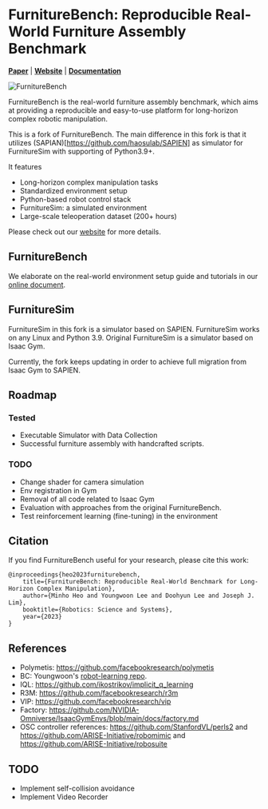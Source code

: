 # FurnitureBench: Reproducible Real-World Furniture Assembly Benchmark

[**Paper**](http://arxiv.org/abs/2305.12821)
| [**Website**](https://clvrai.com/furniture-bench/)
| [**Documentation**](https://clvrai.github.io/furniture-bench/docs/index.html)

![FurnitureBench](furniture_bench_banner.jpg)

FurnitureBench is the real-world furniture assembly benchmark, which aims at providing a reproducible and easy-to-use platform for long-horizon complex robotic manipulation.

This is a fork of FurnitureBench. The main difference in this fork is that it utilizes (SAPIAN)[https://github.com/haosulab/SAPIEN] as simulator for FurnitureSim with supporting of Python3.9+.

It features
- Long-horizon complex manipulation tasks
- Standardized environment setup
- Python-based robot control stack
- FurnitureSim: a simulated environment
- Large-scale teleoperation dataset (200+ hours)

Please check out our [website](https://clvrai.com/furniture-bench/) for more details.


## FurnitureBench

We elaborate on the real-world environment setup guide and tutorials in our [online document](https://clvrai.github.io/furniture-bench/docs/index.html).


## FurnitureSim

FurnitureSim in this fork is a simulator based on SAPIEN. FurnitureSim works on any Linux and Python 3.9. Original FurnitureSim is a simulator based on Isaac Gym. 

Currently, the fork keeps updating in order to achieve full migration from Isaac Gym to SAPIEN.

## Roadmap

### Tested

- Executable Simulator with Data Collection
- Successful furniture assembly with handcrafted scripts.

### TODO

- Change shader for camera simulation 
- Env registration in Gym 
- Removal of all code related to Isaac Gym
- Evaluation with approaches from the original FurnitureBench.
- Test reinforcement learning (fine-tuning) in the environment


## Citation

If you find FurnitureBench useful for your research, please cite this work:
```
@inproceedings{heo2023furniturebench,
    title={FurnitureBench: Reproducible Real-World Benchmark for Long-Horizon Complex Manipulation},
    author={Minho Heo and Youngwoon Lee and Doohyun Lee and Joseph J. Lim},
    booktitle={Robotics: Science and Systems},
    year={2023}
}
```


## References

- Polymetis: https://github.com/facebookresearch/polymetis
- BC: Youngwoon's [robot-learning repo](https://github.com/youngwoon/robot-learning).
- IQL: https://github.com/ikostrikov/implicit_q_learning
- R3M: https://github.com/facebookresearch/r3m
- VIP: https://github.com/facebookresearch/vip
- Factory: https://github.com/NVIDIA-Omniverse/IsaacGymEnvs/blob/main/docs/factory.md
- OSC controller references: https://github.com/StanfordVL/perls2 and https://github.com/ARISE-Initiative/robomimic and https://github.com/ARISE-Initiative/robosuite


## TODO

- Implement self-collision avoidance
- Implement Video Recorder